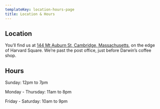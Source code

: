 ```yaml
---
templateKey: location-hours-page
title: Location & Hours
---
```


## Location

You’ll find us at [144 Mt Auburn St, Cambridge, Massachusetts](https://www.google.com/maps/place/Planet+Records/@42.3738888,-71.1270337,17z/data=!3m1!4b1!4m5!3m4!1s0x89e3775d50bae105:0xe21fcad79f7dfcaf!8m2!3d42.3738888!4d-71.124845), on the edge of Harvard Square. We’re past the post office, just before Darwin’s coffee shop.

## Hours

Sunday: 12pm to 7pm

Monday - Thursday: 11am to 8pm

Friday - Saturday: 10am to 9pm
